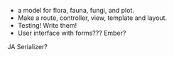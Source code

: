 - a model for flora, fauna, fungi, and plot.
- Make a route, controller, view, template and layout.
- Testing! Write them!
- User interface with forms??? Ember?
<!-- Rust? Ruby? on Rails? -->
JA Serializer?
